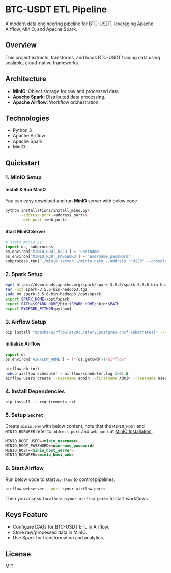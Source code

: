 # BTC-USDT ETL Pipeline

A modern data engineering pipeline for BTC-USDT, leveraging Apache Airflow, MinIO, and Apache Spark.

## Overview

This project extracts, transforms, and loads BTC-USDT trading data using scalable, cloud-native frameworks.

## Architecture

- **MinIO**: Object storage for raw and processed data.
- **Apache Spark**: Distributed data processing.
- **Apache Airflow**: Workflow orchestration.

## Technologies

- Python 3
- Apache Airflow
- Apache Spark
- MinIO

## Quickstart

### 1. MinIO Setup

#### Install & Run MinIO
You can easy download and run **MinIO** server with below code
```bash
python installations/install_mino.py\
      --address-port <address_port>\
      --web-port <web_port>
```

#### Start MinIO Server

```python
# start_minio.py
import os, subprocess
os.environ['MINIO_ROOT_USER'] = 'username'
os.environ['MINIO_ROOT_PASSWORD'] = 'username_password'
subprocess.run('./minio server ~/minio-data --address ":9123" --console-address ":9124" &', shell=True, check=True)
```

### 2. Spark Setup

```bash
wget https://downloads.apache.org/spark/spark-3.5.6/spark-3.5.6-bin-hadoop3.tgz
tar -xzf spark-3.5.6-bin-hadoop3.tgz
sudo mv spark-3.5.6-bin-hadoop3 /opt/spark
export SPARK_HOME=/opt/spark
export PATH=$SPARK_HOME/bin:$SPARK_HOME/sbin:$PATH
export PYSPARK_PYTHON=python3
```

### 3. Airflow Setup

```bash
pip install "apache-airflow[async,celery,postgres,cncf.kubernetes]" --constraint "https://raw.githubusercontent.com/apache/airflow/constraints-2.9.3/constraints-3.12.txt"
```

#### Initialize Airflow

```python
import os
os.environ['AIRFLOW_HOME'] = f"{os.getcwd()}/airflow"
```
```bash
airflow db init
nohup airflow scheduler > airflow/scheduler.log 2>&1 &
airflow users create --username admin --firstname Admin --lastname User --role Admin --email admin@example.com --password admin
```

### 4. Install Dependencies

```bash
pip install -r requirements.txt
```
### 5. Setup `Secret`

Create `minio.env` with below content, note that the `MINIO_HOST` and `MINIO_BORWSER` refer to `address_port` and `web_port` at [MinIO Installation](#install--run-minio):
```markdown
MINIO_ROOT_USER=<minio_username>
MINIO_ROOT_PASSWORD=<username_password>
MINIO_HOST=<minio_host_server>
MINIO_BORWSER=<minio_host_web>
```

### 6. Start Airflow

Run below code to start `Airflow` to control pipelines:
```bash
airflow webserver --port <your_airflow_port>
```
Then you access `localhost:<your_airflow_port>` to start workflows.

## Keys Feature

- Configure DAGs for BTC-USDT ETL in Airflow.
- Store raw/processed data in MinIO.
- Use Spark for transformation and analytics.

## License

MIT